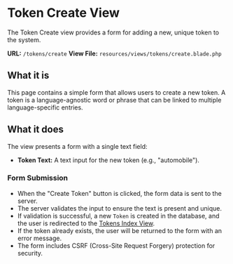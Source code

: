 # Token Create View

The Token Create view provides a form for adding a new, unique token to the system.

**URL:** `/tokens/create`
**View File:** `resources/views/tokens/create.blade.php`

## What it is

This page contains a simple form that allows users to create a new token. A token is a language-agnostic word or phrase that can be linked to multiple language-specific entries.

## What it does

The view presents a form with a single text field:

-   **Token Text:** A text input for the new token (e.g., "automobile").

### Form Submission

-   When the "Create Token" button is clicked, the form data is sent to the server.
-   The server validates the input to ensure the text is present and unique.
-   If validation is successful, a new `Token` is created in the database, and the user is redirected to the [Tokens Index View](index.md).
-   If the token already exists, the user will be returned to the form with an error message.
-   The form includes CSRF (Cross-Site Request Forgery) protection for security.
